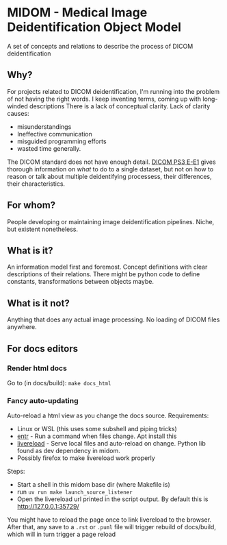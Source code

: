 # MIDOM - Medical Image Deidentification Object Model

A set of concepts and relations to describe the process of DICOM deidentification


## Why?
For projects related to DICOM deidentification, I'm running into the problem of not 
having the right words. I keep inventing terms, coming up with long-winded descriptions
There is a lack of conceptual clarity. Lack of clarity causes:
* misunderstandings
* Ineffective communication
* misguided programming efforts
* wasted time generally.

The DICOM standard does not have enough detail. 
[DICOM PS3 E-E1](https://dicom.nema.org/medical/dicom/current/output/chtml/part15/chapter_E.html#sect_E.1)  gives 
thorough information on _what_ to do to a single dataset, but not on how to reason or
talk about multiple deidentifying processess, their differences, their characteristics.

## For whom?
People developing or maintaining image deidentification pipelines. 
Niche, but existent nonetheless.

## What is it?
An information model first and foremost. Concept definitions with clear descriptions of
their relations. There might be python code to define constants, transformations between objects maybe.

## What is it not?
Anything that does any actual image processing. No loading of DICOM files anywhere.

## For docs editors
### Render html docs
Go to 
(in docs/build): `make docs_html`

### Fancy auto-updating 
Auto-reload a html view as you change the docs source.
Requirements:
* Linux or WSL (this uses some subshell and piping tricks)
* [entr](https://github.com/eradman/entr) - Run a command when files change. Apt install this
* [livereload](https://livereload.readthedocs.io/en/latest/index.html) - Serve local files and auto-reload on change. Python lib found as dev dependency in midom.
* Possibly firefox to make livereload work properly

Steps:
* Start a shell in this midom base dir (where Makefile is) 
* run `uv run make launch_source_listener`
* Open the livereload url printed in the script output. By default this is http://127.0.0.1:35729/

You might have to reload the page once to link livereload to the browser. After that, any
save to a `.rst` or `.puml` file will trigger rebuild of docs/build, which will in turn
trigger a page reload